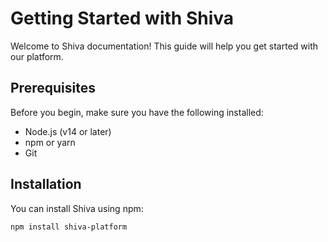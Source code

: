 # Getting Started with Shiva

Welcome to Shiva documentation! This guide will help you get started with our platform.

## Prerequisites

Before you begin, make sure you have the following installed:

- Node.js (v14 or later)
- npm or yarn
- Git

## Installation

You can install Shiva using npm:

```bash
npm install shiva-platform